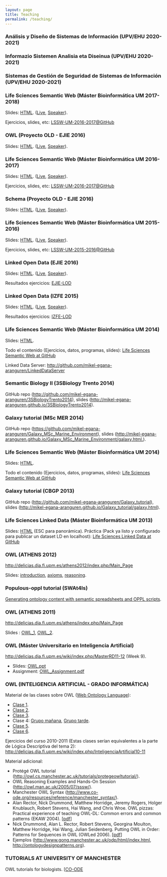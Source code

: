 ```yaml
---
layout: page
title: Teaching
permalink: /teaching/
---
```

### Análisis y Diseño de Sistemas de Información (UPV/EHU 2020-2021)

### Informazio Sistemen Analisia eta Diseinua (UPV/EHU 2020-2021)

### Sistemas de Gestión de Seguridad de Sistemas de Información (UPV/EHU 2020-2021)

<h3>Life Sciences Semantic Web (Máster Bioinformática UM 2017-2018)</h3>
Slides: <a href="http://slides.com/mikel-egana-aranguren/lssw-um-17-18#/">HTML</a>. (<a href="http://slides.com/mikel-egana-aranguren/lssw-um-17-18/live">Live</a>, <a href="http://slides.com/mikel-egana-aranguren/lssw-um-17-18/speaker">Speaker</a>).

Ejercicios, slides, etc: <a href="https://github.com/mikel-egana-aranguren/LSSW-UM-2017-2018">LSSW-UM-2016-2017@GitHub</a>
<h3>OWL (Proyecto OLD - EJIE 2016)</h3>
Slides: <a href="http://slides.com/mikel-egana-aranguren/ejie-lod-owl#/">HTML</a>. (<a href="http://slides.com/mikel-egana-aranguren/ejie-lod-owl/live">Live</a>, <a href="http://slides.com/mikel-egana-aranguren/ejie-lod-owl/speaker">Speaker</a>).
<h3>Life Sciences Semantic Web (Máster Bioinformática UM 2016-2017)</h3>
Slides: <a href="http://slides.com/mikel-egana-aranguren/lssw-um-16-17#/">HTML</a>. (<a href="http://slides.com/mikel-egana-aranguren/lssw-um-16-17/live">Live</a>, <a href="http://slides.com/mikel-egana-aranguren/lssw-um-16-17/speaker">Speaker</a>).

Ejercicios, slides, etc: <a href="https://github.com/mikel-egana-aranguren/LSSW-UM-2016-2017">LSSW-UM-2016-2017@GitHub</a>
<h3>Schema (Proyecto OLD - EJIE 2016)</h3>
Slides: <a href="http://slides.com/mikel-egana-aranguren/schema-ejie#/">HTML</a>. (<a href="http://slides.com/mikel-egana-aranguren/schema-ejie/live">Live</a>, <a href="http://slides.com/mikel-egana-aranguren/schema-ejie/speaker">Speaker</a>).
<h3>Life Sciences Semantic Web (Máster Bioinformática UM 2015-2016)</h3>
Slides: <a href="http://slides.com/mikel-egana-aranguren/lssw-um-15-16#/">HTML</a>. (<a href="http://slides.com/mikel-egana-aranguren/lssw-um-15-16/live">Live</a>, <a href="http://slides.com/mikel-egana-aranguren/lssw-um-15-16/speaker">Speaker</a>).

Ejercicios, slides, etc: <a href="https://github.com/mikel-egana-aranguren/LSSW-UM-2015-2016">LSSW-UM-2015-2016@GitHub</a>
<h3>Linked Open Data (EJIE 2016)</h3>
Slides: <a href="http://slides.com/mikel-egana-aranguren/linked-open-data-ejie#">HTML</a>. (<a href="http://slides.com/mikel-egana-aranguren/linked-open-data-ejie/live#/">Live</a>, <a href="http://slides.com/mikel-egana-aranguren/linked-open-data-ejie/speaker">Speaker</a>).

Resultados ejercicios: <a href="https://github.com/mikel-egana-aranguren/LinkedOpenDataEjie2016">EJIE-LOD</a>
<h3>Linked Open Data (IZFE 2015)</h3>
Slides: <a href="http://slides.com/mikel-egana-aranguren/linked-open-data#">HTML</a>. (<a href="http://slides.com/mikel-egana-aranguren/linked-open-data/live#/">Live</a>, <a href="http://slides.com/mikel-egana-aranguren/linked-open-data/speaker">Speaker</a>).

Resultados ejercicios: <a href="https://github.com/mikel-egana-aranguren/LinkedOpenDataIZFE2015">IZFE-LOD</a>
<h3>Life Sciences Semantic Web (Máster Bioinformática UM 2014)</h3>
Slides: <a href="http://mikel-egana-aranguren.github.io/LSSW-UM-2014-2015/index.html">HTML</a>.

Todo el contenido (Ejercicios, datos, programas, slides): <a href="http://github.com/mikel-egana-aranguren/LSSW-UM-2014-2015">Life Sciences Semantic Web at GitHub</a>

Linked Data Server: http://github.com/mikel-egana-aranguren/LinkedDataServer
<h3>Semantic Biology II (3SBiology Trento 2014)</h3>
GitHub repo (<a href="http://github.com/mikel-egana-aranguren/3SBiologyTrento2014">http://github.com/mikel-egana-aranguren/3SBiologyTrento2014</a>), slides (<a href="http://mikel-egana-aranguren.github.io/3SBiologyTrento2014">http://mikel-egana-aranguren.github.io/3SBiologyTrento2014</a>).
<h3>Galaxy tutorial (MSc MER 2014)</h3>
GitHub repo (<a href="https://github.com/mikel-egana-aranguren/Galaxy_MSc_Marine_Environment">https://github.com/mikel-egana-aranguren/Galaxy_MSc_Marine_Environment</a>), slides (<a href="http://mikel-egana-aranguren.github.io/Galaxy_MSc_Marine_Environment/galaxy.html">http://mikel-egana-aranguren.github.io/Galaxy_MSc_Marine_Environment/galaxy.html.</a>).
<h3>Life Sciences Semantic Web (Máster Bioinformática UM 2014)</h3>
Slides: <a href="http://mikel-egana-aranguren.github.io/MSc_Bioinformatics_UM_13-14_LSSW/index.html">HTML</a>.

Todo el contenido (Ejercicios, datos, programas, slides): <a href="https://github.com/mikel-egana-aranguren/MSc_Bioinformatics_UM_13-14_LSSW">Life Sciences Semantic Web at GitHub</a>
<h3>Galaxy tutorial (CBGP 2013)</h3>
GitHub repo (<a href="http://github.com/mikel-egana-aranguren/Galaxy_tutorial">http://github.com/mikel-egana-aranguren/Galaxy_tutorial</a>), slides (<a href="http://mikel-egana-aranguren.github.io/Galaxy_tutorial/galaxy.html">http://mikel-egana-aranguren.github.io/Galaxy_tutorial/galaxy.html</a>).
<h3>Life Sciences Linked Data (Máster Bioinformática UM 2013)</h3>
Slides: <a href="//mikel-egana-aranguren.github.io/MSc_Bioinformatics_UM_13-14_LSSW/2012-2013/Clases/UM_Bioinformatics_LD.html#/">HTML</a> (ESC para panorámica).
Práctica (Pack ya listo y configurado para publicar un dataset LD en localhost): <a href="http://github.com/mikel-egana-aranguren/LSLD">Life Sciences Linked Data at GitHub</a>
<h3>OWL (ATHENS 2012)</h3>
<a href="http://delicias.dia.fi.upm.es/athens2012/index.php/Main_Page">http://delicias.dia.fi.upm.es/athens2012/index.php/Main_Page</a>

Slides: <a href="http://mikeleganaaranguren.files.wordpress.com/2012/04/owl_introduction.pdf">introduction</a>, <a href="http://mikeleganaaranguren.files.wordpress.com/2012/04/owl_axioms.pdf">axioms</a>, <a href="http://mikeleganaaranguren.files.wordpress.com/2012/04/owl_reasoning.pdf">reasoning</a>.
<h3>Populous-oppl tutorial (SWAt4ls)</h3>
<a href="http://www.swat4ls.org/wp-content/uploads/2012/01/Tutorial_populousswat4lsslidesslideshare-111208081243-phpapp02.ppt">Generating ontology content with semantic spreadsheets and OPPL scripts</a>.
<h3>OWL (ATHENS 2011)</h3>
<a href="http://delicias.dia.fi.upm.es/athens/index.php/Main_Page">http://delicias.dia.fi.upm.es/athens/index.php/Main_Page</a>

Slides : <a href="http://mikeleganaaranguren.files.wordpress.com/2012/04/owl_1.pdf">OWL_1</a>, <a href="http://mikeleganaaranguren.files.wordpress.com/2012/04/owl_2.pdf">OWL_2</a>.
<h3>OWL (Máster Universitario en Inteligencia Artificial)</h3>
<a href="http://delicias.dia.fi.upm.es/wiki/index.php/MasterRD11-12">http://delicias.dia.fi.upm.es/wiki/index.php/MasterRD11-12</a> (Week 9).
<ul>
 	<li>Slides: <a href="http://mikeleganaaranguren.files.wordpress.com/2011/11/owl.ppt">OWL.ppt</a></li>
 	<li>Assignment: <a href="http://mikeleganaaranguren.files.wordpress.com/2011/11/owl_assignment.pdf">OWL_Assignment.pdf</a></li>
</ul>
<h3>OWL (INTELIGENCIA ARTIFICIAL - GRADO INFORMÁTICA)</h3>
Material de las clases sobre OWL (<a href="http://www.w3.org/standards/techs/owl">Web Ontology Language</a>):
<ul>
 	<li><a href="http://mikeleganaaranguren.files.wordpress.com/2011/04/clase_11.ppt">Clase 1</a>.</li>
 	<li><a href="http://mikeleganaaranguren.files.wordpress.com/2011/04/clase_22.ppt">Clase 2</a>.</li>
 	<li><a href="http://mikeleganaaranguren.files.wordpress.com/2011/04/clase_31.ppt">Clase 3</a>.</li>
 	<li>Clase 4: <a href="http://www.megaupload.com/?d=VUM9I7OO">Grupo mañana</a>, <a href="http://www.megaupload.com/?d=1DT17A2E">Grupo tarde</a>.</li>
 	<li><a href="http://mikeleganaaranguren.files.wordpress.com/2011/04/clase_5.ppt">Clase 5</a>.</li>
 	<li><a href="http://mikeleganaaranguren.files.wordpress.com/2011/04/clase_6.ppt">Clase 6</a>.</li>
</ul>
Ejercicios del curso 2010-2011 (Estas clases serían equivalentes a la parte de Lógica Descriptiva del tema 2): <a href="http://delicias.dia.fi.upm.es/wiki/index.php/InteligenciaArtificial10-11">http://delicias.dia.fi.upm.es/wiki/index.php/InteligenciaArtificial10-11</a>

Material adicional:
<ul>
 	<li>Protégé OWL tutorial (<a href="http://owl.cs.manchester.ac.uk/tutorials/protegeowltutorial/">http://owl.cs.manchester.ac.uk/tutorials/protegeowltutorial/</a>).</li>
 	<li>OWL Reasoning Examples and Hands-On Session (<a href="http://owl.man.ac.uk/2005/07/sssw/">http://owl.man.ac.uk/2005/07/sssw/</a>).</li>
 	<li>Manchester OWL Syntax (<a href="http://www.co-ode.org/resources/reference/manchester_syntax/">http://www.co-ode.org/resources/reference/manchester_syntax/</a>).</li>
 	<li>Alan Rector, Nick Drummond, Matthew Horridge, Jeremy Rogers,
Holger Knublauch, Robert Stevens, Hai Wang, and Chris Wroe. OWL pizzas: Practical experience of teaching OWL-DL: Common errors and common patterns (EKAW 2004). [<a href="http://www.co-ode.org/resources/papers/ekaw2004.pdf">pdf</a>]</li>
 	<li>Nick Drummond, Alan L. Rector, Robert Stevens, Georgina Moulton, Matthew Horridge, Hai Wang, Julian Seidenberg. Putting OWL in Order: Patterns for Sequences in OWL (OWLed 2006). [<a href="http://www.co-ode.org/resources/papers/">pdf</a>]</li>
 	<li>Ejemplos (<a href="http://http://www.gong.manchester.ac.uk/odp/html/index.html">http://www.gong.manchester.ac.uk/odp/html/index.html</a>, <a href="http://ontologydesignpatterns.org">http://ontologydesignpatterns.org</a>).</li>
</ul>
<h3>TUTORIALS AT UNIVERSITY OF MANCHESTER</h3>
OWL tutorials for biologists. [<a href="http://www.co-ode.org/resources/tutorials/bio/">CO-ODE</a>